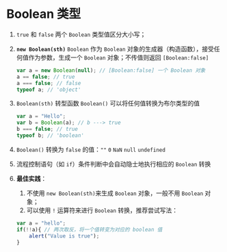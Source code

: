 
# Boolean 类型
1. `true` 和 `false` 两个 `Boolean` 类型值区分大小写；

2. **`new Boolean(sth)`**
`Boolean` 作为 `Boolean` 对象的生成器（构造函数），接受任何值作为参数，生成一个 `Boolean` 对象；不传值则返回 `[Boolean:false]`
    ```javascript
    var a = new Boolean(null); // [Boolean:false] 一个 Boolean 对象
    a == false; // true
    a === false; // false
    typeof a; // 'object'
    ```

3. `Boolean(sth)`
转型函数 `Boolean()` 可以将任何值转换为布尔类型的值
    ```javascript
    var a = "Hello";
    var b = Boolean(a); // b ---> true
    b === false; // true
    typeof b; // 'boolean'
    ```

4. `Boolean()` 转换为 `false` 的值：`""` `0` `NaN` `null` `undefined`

5. 流程控制语句（如 `if`）条件判断中会自动隐士地执行相应的 `Boolean` 转换

6. **最佳实践**：
    1. 不使用 `new Boolean(sth)`来生成 `Boolean` 对象，一般不用 `Boolean` 对象；
    2. 可以使用 `!` 运算符来进行 `Boolean` 转换，推荐尝试写法：
    ```javascript
    var a = "hello";
    if(!!a){ // 两次取反，将一个值转变为对应的 boolean 值
        alert("Value is true");
    }
    ```
